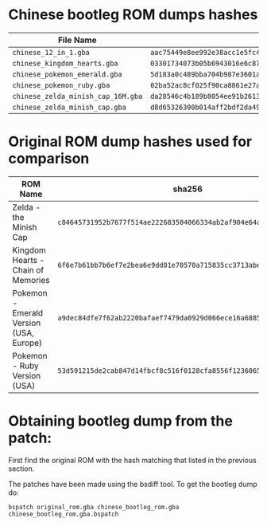 # Chinese bootleg ROM dumps hashes

| File Name                          | sha256 |
|------------------------------------|--------|
| `chinese_12_in_1.gba`              | `aac75449e8ee992e38acc1e5fc4a2d70a0b40cc02d6df2febebfbb0c3bcb2b7b` |
| `chinese_kingdom_hearts.gba`       | `03301734073b05b6943016e6c87658b14b4e1bea1d56452efd430a03c0f5c171` | 
| `chinese_pokemon_emerald.gba`      | `5d183a0c489bba704b987e3601aeb80050efae6ff2f48c082b07b33576e4294b` |
| `chinese_pokemon_ruby.gba`         | `02ba52ac8cf025f90ca8861e27a38ba1411d412fec4acb253adf2b62afd083d2` |
| `chinese_zelda_minish_cap_16M.gba` | `da28546c4b189b8054ee91b2613ceb7f882229c652b5be4dcfa4054d43e58af9` |
| `chinese_zelda_minish_cap.gba`     | `d8d65326300b014aff2bdf2da4907e56b2fbc09db758eb2cf7a17da00c948e67` |

# Original ROM dump hashes used for comparison

| ROM Name                                | sha256 |
|-----------------------------------------|--------|
| Zelda - the Minish Cap                  | `c84645731952b7677f514ae222683504066334ab2af904e64a8a84ffc1af46c6`|
| Kingdom Hearts - Chain of Memories      | `6f6e7b61bb7b6ef7e2bea6e9dd01e70570a715835cc3713abe86186fd2c4e28d`|
| Pokemon - Emerald Version (USA, Europe) | `a9dec84dfe7f62ab2220bafaef7479da0929d066ece16a6885f6226db19085af`|
| Pokemon - Ruby Version (USA)            | `53d591215de2cab847d14fbcf8c516f0128cfa8556f1236065e0535aa5936d4e`|

# Obtaining bootleg dump from the patch:

First find the original ROM with the hash matching that listed in the previous section.

The patches have been made using the bsdiff tool.  To get the bootleg dump do:
```
bspatch original_rom.gba chinese_bootleg_rom.gba chinese_bootleg_rom.gba.bspatch
```
